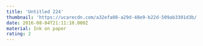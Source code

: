 ```yaml
---
title: 'Untitled 224'
thumbnail: 'https://ucarecdn.com/a32efa08-a29d-48e9-b22d-509ab3301d3b/'
date: 2016-08-04T21:11:10.000Z
material: Ink on paper
rating: 2
---
```

